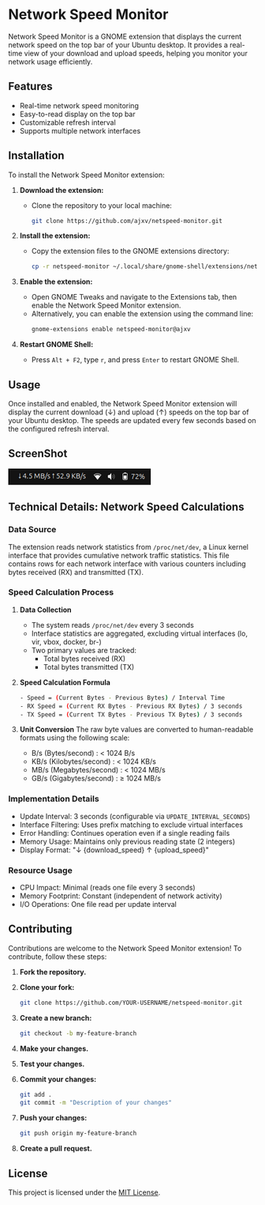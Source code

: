 # Network Speed Monitor

Network Speed Monitor is a GNOME extension that displays the current network speed on the top bar of your Ubuntu desktop. It provides a real-time view of your download and upload speeds, helping you monitor your network usage efficiently.

## Features

- Real-time network speed monitoring
- Easy-to-read display on the top bar
- Customizable refresh interval
- Supports multiple network interfaces

## Installation

To install the Network Speed Monitor extension:

1. **Download the extension:**
   - Clone the repository to your local machine:
     ```sh
     git clone https://github.com/ajxv/netspeed-monitor.git
     ```

2. **Install the extension:**
   - Copy the extension files to the GNOME extensions directory:
     ```sh
     cp -r netspeed-monitor ~/.local/share/gnome-shell/extensions/netspeed-monitor@ajxv/
     ```

3. **Enable the extension:**
   - Open GNOME Tweaks and navigate to the Extensions tab, then enable the Network Speed Monitor extension.
   - Alternatively, you can enable the extension using the command line:
     ```sh
     gnome-extensions enable netspeed-monitor@ajxv
     ```

4. **Restart GNOME Shell:**
   - Press `Alt + F2`, type `r`, and press `Enter` to restart GNOME Shell.

## Usage

Once installed and enabled, the Network Speed Monitor extension will display the current download (↓) and upload (↑) speeds on the top bar of your Ubuntu desktop. The speeds are updated every few seconds based on the configured refresh interval.

## ScreenShot
![alt text](image.png)

## Technical Details: Network Speed Calculations

### Data Source
The extension reads network statistics from `/proc/net/dev`, a Linux kernel interface that provides cumulative network traffic statistics. This file contains rows for each network interface with various counters including bytes received (RX) and transmitted (TX).

### Speed Calculation Process
1. **Data Collection**
   - The system reads `/proc/net/dev` every 3 seconds
   - Interface statistics are aggregated, excluding virtual interfaces (lo, vir, vbox, docker, br-)
   - Two primary values are tracked:
     - Total bytes received (RX)
     - Total bytes transmitted (TX)

2. **Speed Calculation Formula**
   ```sh
   - Speed = (Current Bytes - Previous Bytes) / Interval Time
   - RX Speed = (Current RX Bytes - Previous RX Bytes) / 3 seconds
   - TX Speed = (Current TX Bytes - Previous TX Bytes) / 3 seconds
   ```

3. **Unit Conversion**
   The raw byte values are converted to human-readable formats using the following scale:
   - B/s  (Bytes/second)      : < 1024 B/s
   - KB/s (Kilobytes/second)  : < 1024 KB/s
   - MB/s (Megabytes/second)  : < 1024 MB/s
   - GB/s (Gigabytes/second)  : ≥ 1024 MB/s

### Implementation Details
- Update Interval: 3 seconds (configurable via `UPDATE_INTERVAL_SECONDS`)
- Interface Filtering: Uses prefix matching to exclude virtual interfaces
- Error Handling: Continues operation even if a single reading fails
- Memory Usage: Maintains only previous reading state (2 integers)
- Display Format: "↓ {download_speed} ↑ {upload_speed}"

### Resource Usage
- CPU Impact: Minimal (reads one file every 3 seconds)
- Memory Footprint: Constant (independent of network activity)
- I/O Operations: One file read per update interval

## Contributing

Contributions are welcome to the Network Speed Monitor extension! To contribute, follow these steps:

1. **Fork the repository.**
2. **Clone your fork:**

    ```sh
    git clone https://github.com/YOUR-USERNAME/netspeed-monitor.git
    ```

3. **Create a new branch:**
    
    ```sh
    git checkout -b my-feature-branch
    ```

4. **Make your changes.**
5. **Test your changes.**
6. **Commit your changes:**

    ```sh
    git add .
    git commit -m "Description of your changes"
    ```

7. **Push your changes:**

    ```sh
    git push origin my-feature-branch
    ```

8. **Create a pull request.**

## License

This project is licensed under the [MIT License](LICENSE).

